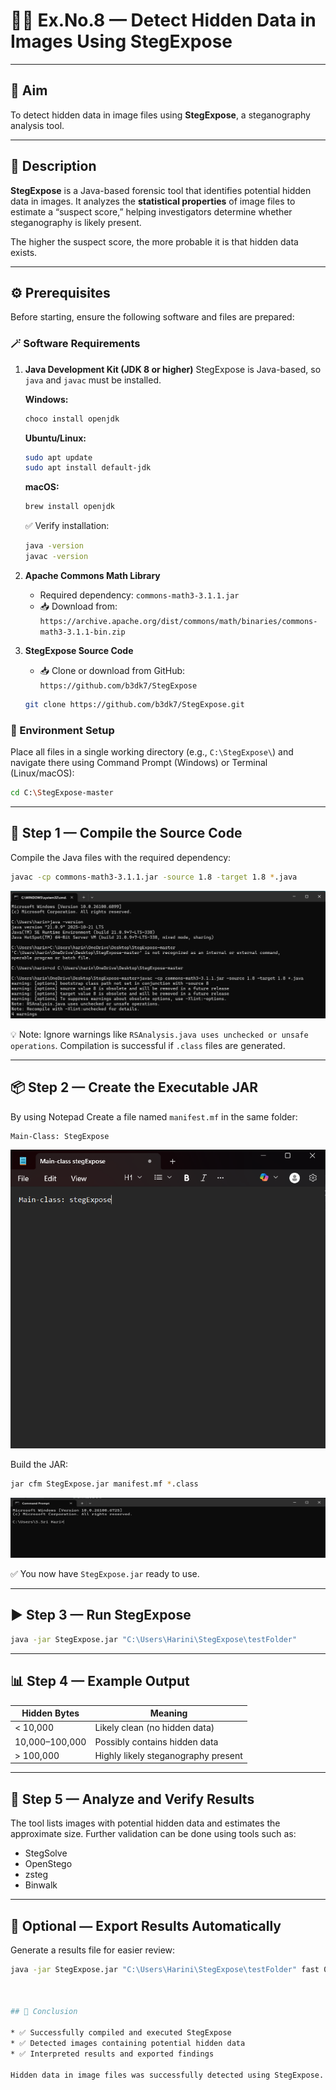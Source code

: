 # 🕵️‍♀️ Ex.No.8 — Detect Hidden Data in Images Using StegExpose

---

## 🧭 Aim

To detect hidden data in image files using **StegExpose**, a steganography analysis tool.

---

## 🧩 Description

**StegExpose** is a Java-based forensic tool that identifies potential hidden data in images. It analyzes the **statistical properties** of image files to estimate a “suspect score,” helping investigators determine whether steganography is likely present.

The higher the suspect score, the more probable it is that hidden data exists.

---

## ⚙️ Prerequisites

Before starting, ensure the following software and files are prepared:

### 🪄 Software Requirements

1. **Java Development Kit (JDK 8 or higher)**
   StegExpose is Java-based, so `java` and `javac` must be installed.

   **Windows:**

   ```bash
   choco install openjdk
   ```

   **Ubuntu/Linux:**

   ```bash
   sudo apt update
   sudo apt install default-jdk
   ```

   **macOS:**

   ```bash
   brew install openjdk
   ```

   ✅ Verify installation:

   ```bash
   java -version
   javac -version
   ```

2. **Apache Commons Math Library**

   * Required dependency: `commons-math3-3.1.1.jar`
   * 📥 Download from: `https://archive.apache.org/dist/commons/math/binaries/commons-math3-3.1.1-bin.zip`

3. **StegExpose Source Code**

   * 📥 Clone or download from GitHub: `https://github.com/b3dk7/StegExpose`

   ```bash
   git clone https://github.com/b3dk7/StegExpose.git
   ```

### 🧰 Environment Setup

Place all files in a single working directory (e.g., `C:\StegExpose\`) and navigate there using Command Prompt (Windows) or Terminal (Linux/macOS):

```bash
cd C:\StegExpose-master
```

---

## 🧱 Step 1 — Compile the Source Code

Compile the Java files with the required dependency:

```bash
javac -cp commons-math3-3.1.1.jar -source 1.8 -target 1.8 *.java
```

![StegExpose Setup](https://github.com/Harini-Kannan1802/image/blob/c656f7e47a5c67a0a48eade9dcd534aadc134624/Screenshot%202025-10-28%20004118.png)

💡 Note: Ignore warnings like `RSAnalysis.java uses unchecked or unsafe operations`. Compilation is successful if `.class` files are generated.

---

## 📦 Step 2 — Create the Executable JAR
By using Notepad
Create a file named `manifest.mf` in the same folder:

```
Main-Class: StegExpose
```
![WhatsApp Image 2025-10-26 at 23 22 55_b76bc861](https://github.com/srihari2082005-ctrl/img-1/blob/c61820d0056d3def2b980c575a4f4e771116796b/Screenshot%202025-10-27%20184346.png)


Build the JAR:

```bash
jar cfm StegExpose.jar manifest.mf *.class
```

<img width="1478" height="96" alt="{32B41693-9868-4C22-A6F4-82C8DEDF50A2}" src="https://github.com/srihari2082005-ctrl/img-1/blob/c61820d0056d3def2b980c575a4f4e771116796b/Screenshot%202025-10-27%20180809.png" />


✅ You now have `StegExpose.jar` ready to use.

---

## ▶️ Step 3 — Run StegExpose

```bash
java -jar StegExpose.jar "C:\Users\Harini\StegExpose\testFolder"
```

---

## 📊 Step 4 — Example Output


| Hidden Bytes   | Meaning                             |
| -------------- | ----------------------------------- |
| < 10,000       | Likely clean (no hidden data)       |
| 10,000–100,000 | Possibly contains hidden data       |
| > 100,000      | Highly likely steganography present |

---

## 🧠 Step 5 — Analyze and Verify Results

The tool lists images with potential hidden data and estimates the approximate size. Further validation can be done using tools such as:

* StegSolve
* OpenStego
* zsteg
* Binwalk

---

## 📁 Optional — Export Results Automatically

Generate a results file for easier review:

```bash
java -jar StegExpose.jar "C:\Users\Harini\StegExpose\testFolder" fast 0.3 results.csv



## 🏁 Conclusion

* ✅ Successfully compiled and executed StegExpose
* ✅ Detected images containing potential hidden data
* ✅ Interpreted results and exported findings

Hidden data in image files was successfully detected using StegExpose. 🕵️‍♂️💡
